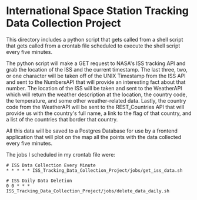 # International Space Station Tracking Data Collection Project

This directory includes a python script that gets called from a shell script that gets called from a crontab file scheduled to execute the shell script every five minutes.

The python script will make a GET request to NASA's ISS tracking API and grab the location of the ISS and the current timestamp. The last three, two, or one character will be taken off of the UNIX Timestamp from the ISS API and sent to the NumbersAPI that will provide an interesting fact about that number. The location of the ISS will be taken and sent to the WeatherAPI which will return the weather description at the location, the country code, the temperature, and some other weather-related data. Lastly, the country code from the WeatherAPI will be sent to the REST_Countries API that will provide us with the country's full name, a link to the flag of that country, and a list of the countries that border that country.

All this data will be saved to a Postgres Database for use by a frontend application that will plot on the map all the points with the data collected every five minutes.

The jobs I scheduled in my crontab file were:

```
# ISS Data Collection Every Minute
* * * * * ISS_Tracking_Data_Collection_Project/jobs/get_iss_data.sh

# ISS Daily Data Deletion
0 0 * * * ISS_Tracking_Data_Collection_Project/jobs/delete_data_daily.sh
```
